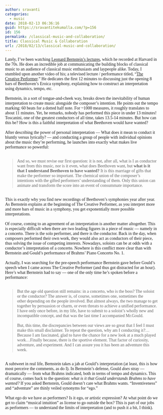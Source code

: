 ```yaml
---
author: sravanti
categories:
  - music
date: 2018-02-13 06:36:16
guid: https://sravantitekumalla.com/?p=156
id: 156
permalink: /classical-music-and-collaboration/
title: Classical Music & Collaboration
url: /2018/02/13/classical-music-and-collaboration/
---
```


<div>
  <span style="font-family: Georgia;">Lately, I’ve been watching <a href="http://www.openculture.com/2012/03/leonard_bernsteins_masterful_lectures_on_music.html">Leonard Bernstein’s lectures</a>, which he recorded at Harvard in the 70s. He does an incredible job at communicating the building blocks of classical music to an audience of classical music enthusiasts and laypeople alike. Today, I stumbled upon another video of his; a televised lecture / performance titled, “<a href="https://www.youtube.com/watch?v=9Nx09pigZRI">The Creative Performer</a>.” He dedicates the first 12 minutes to discussing just the opening 8 bars of Beethoven’s Eroica symphony, explaining how to construct an interpretation using dynamics, tempo, etc.  </span>
</div>

<div>
  <span style="font-family: Georgia;"> </span>
</div>

<div>
  <span style="font-family: Georgia;">Bernstein, in a sort of tongue-and-cheek way, breaks down the inevitability of human interpretation to create music alongside the composer’s intention. He points out the tempo marking: 60 beats for a dotted half note. For ~1000 measures, it roughly translates to about 11 minutes. Yet, he remarks, nobody has performed this piece in under 13 minutes! Toscanini, one of the greatest conductors of all time, takes 13.5-14 minutes. But how can this be? How is this a faithful interpretation of what Beethoven would have wanted? </span>
</div>

<div>
  <span style="font-family: Georgia;"> </span>
</div>

<div>
  <span style="font-family: Georgia;">After describing the power of personal interpretation — What does it mean to conduct it bluntly versus lyrically? — and conducting a group of people with individual opinions about the music they’re performing, he launches into exactly what makes live performance so powerful: </span>
</div>

<div>
</div>

<div>
</div>

<div>
  <span style="font-family: Georgia;"> </span>
</div>

> <div>
>   <span style="font-family: Georgia;">And so, we must revise our first question: it is not, after all, what is I as conductor want from this music, nor is it even, what does Beethoven want, but <strong>what is it that I understand Beethoven to have wanted? </strong>It is this marriage of gifts that make the performer so important. The chemical union of the composer’s intentions with the gifted performers’ understanding of them. Only this union can animate and transform the score into an event of consummate importance.</span>
> </div>

<div>
  <span style="font-family: Georgia;"> </span>
</div>

<div>
  <span style="font-family: Georgia;">This is exactly why you find new recordings of Beethoven’s symphonies year after year. As Bernstein explains at the beginning of The Creative Performer, as you interpret more and more bars of music in a symphony, you get exponentially more possible interpretations. </span>
</div>

<div>
  <span style="font-family: Georgia;"> </span>
</div>

<div>
  <span style="font-family: Georgia;">Of course, coming to an agreement of an interpretation is another matter altogether. This is especially difficult when there are two leading figures in a piece of music — namely in a concerto. There is the solo performer, and there is the conductor. Back in the day, when composers performed their own work, they would also act as conductors of their piece, thus solving the issue of competing interests. Nowadays, soloists can be at odds with a conductor’s interpretation of a concerto. Nowhere is this conflict more clear than with Bernstein and Gould’s performance of Brahms’ Piano Concerto No. 1. </span>
</div>

<div>
  <span style="font-family: Georgia;"> </span>
</div>

<div>
  <span style="font-family: Georgia;">Actually, I was searching for the pre-speech performance Bernstein gave before Gould’s speech when I came across The Creative Performer (and thus got distracted for an hour). Here’s what Bernstein had to say — one of the only time he’s spoken before a performance:</span>
</div>

<div>
  <span style="font-family: Georgia;"> </span>
</div>

<div>
</div>

> <div>
>   <span style="font-family: Georgia;">But the age old question still remains: in a concerto, who is the boss? The soloist or the conductor? The answer is, of course, sometimes one, sometimes the other depending on the people involved. But almost always, the two manage to get together by persuasion or charm, or even threats to achieve a unified performance. I have only once before, in my life, have to submit to a soloist’s wholly new and incompatible concept, and that was the last time I accompanied Mr.Gould.</span>
> </div>
>
> <div>
>   <span style="font-family: Georgia;"> </span>
> </div>
>
> <div>
>   <span style="font-family: Georgia;">But, this time, the discrepancies between our views are so great that I feel I must make this small disclaimer. To repeat the question, why am I conducting it?…Because I am fascinated, glad to have the chance for a new look at a much played work…Finally because, there is the sportive element. That factor of curiosity, adventure, and experiment. And I can assure you it has been an adventure this week. </span>
> </div>

<div>
  <span style="font-family: Georgia;"> </span>
</div>

<div>
  <span style="font-family: Georgia;">A subtweet in real life, Bernstein takes a jab at Gould’s interpretation (at least, this is how most perceive the comments, as do I). In Bernstein’s defense, Gould <i>does</i> stray — dramatically — from what Brahms indicated, both in terms of tempo and dynamics. This of course, comes back to the question: <i>what is it that Gould understands Brahms to have wanted?</i> If you asked Bernstein, Gould doesn’t care what Brahms wants. “Inventiveness” and “adventure” are thinly veiled synonyms for “ego.” </span>
</div>

<div>
  <span style="font-family: Georgia;"> </span>
</div>

<div>
  <span style="font-family: Georgia;">What ego do we have as performers? Is it ego, or artistic expression? At what point do we get to claim “musical intuition” as license to go outside the box? This is part of our jobs as performers — to understand the limits of interpretation (and to push it a bit, I think). </span>
</div>

<div>
  <span style="font-family: Georgia;"> </span>
</div>

<div>
</div>
